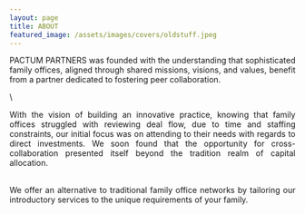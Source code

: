 ```yaml
---
layout: page
title: ABOUT
featured_image: /assets/images/covers/oldstuff.jpeg
---
```

<div style="text-align: justify">
PACTUM PARTNERS was founded with the understanding that sophisticated family offices, aligned through shared missions, visions, and values, benefit from a partner dedicated to fostering peer collaboration. 

\

With the vision of building an innovative practice, knowing that family offices struggled with reviewing deal flow, due to time and staffing constraints, our initial focus was on attending to their needs with regards to direct investments. We soon found that the opportunity for cross-collaboration presented itself beyond the tradition realm of capital allocation.

\
We offer an alternative to traditional family office networks by tailoring our introductory services to the unique requirements of your family. 


